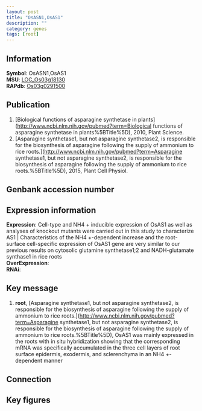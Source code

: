 ```yaml
---
layout: post
title: "OsASN1,OsAS1"
description: ""
category: genes
tags: [root]
---
```


## Information
__Symbol__: OsASN1,OsAS1  
__MSU__: [LOC_Os03g18130](http://rice.plantbiology.msu.edu/cgi-bin/ORF_infopage.cgi?orf=LOC_Os03g18130)  
__RAPdb__: [Os03g0291500](http://rapdb.dna.affrc.go.jp/viewer/gbrowse_details/irgsp1?name=Os03g0291500)  

## Publication
1. [Biological functions of asparagine synthetase in plants](http://www.ncbi.nlm.nih.gov/pubmed?term=Biological functions of asparagine synthetase in plants%5BTitle%5D), 2010, Plant Science.
2. [Asparagine synthetase1, but not asparagine synthetase2, is responsible for the biosynthesis of asparagine following the supply of ammonium to rice roots.](http://www.ncbi.nlm.nih.gov/pubmed?term=Asparagine synthetase1, but not asparagine synthetase2, is responsible for the biosynthesis of asparagine following the supply of ammonium to rice roots.%5BTitle%5D), 2015, Plant Cell Physiol.

## Genbank accession number

## Expression information
__Expression__: Cell-type and NH4 + inducible expression of OsAS1 as well as analyses of knockout mutants were carried out in this study to characterize AS1 |  Characteristics of the NH4 +-dependent increase and the root-surface cell-specific expression of OsAS1 gene are very similar to our previous results on cytosolic glutamine synthetase1;2 and NADH-glutamate synthase1 in rice roots  
__OverExpression__:  
__RNAi__:  

## Key message
1. __root__, [Asparagine synthetase1, but not asparagine synthetase2, is responsible for the biosynthesis of asparagine following the supply of ammonium to rice roots.](http://www.ncbi.nlm.nih.gov/pubmed?term=Asparagine synthetase1, but not asparagine synthetase2, is responsible for the biosynthesis of asparagine following the supply of ammonium to rice roots.%5BTitle%5D),  OsAS1 was mainly expressed in the roots with in situ hybridization showing that the corresponding mRNA was specifically accumulated in the three cell layers of root surface epidermis, exodermis, and sclerenchyma in an NH4 +-dependent manner

## Connection

## Key figures


